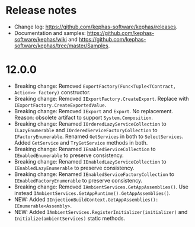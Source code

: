 ﻿# Release notes

* Change log: https://github.com/kephas-software/kephas/releases.
* Documentation and samples: https://github.com/kephas-software/kephas/wiki and https://github.com/kephas-software/kephas/tree/master/Samples.

# 12.0.0

* Breaking change: Removed ```ExportFactory(Func<Tuple<TContract, Action>> factory)``` constructor.
* Breaking change: Removed ```IExportFactory.CreateExport```. Replace with ```IExportFactory.CreateExportedValue```.
* Breaking change: Removed ```IExport``` and ```Export```. No replacement. Reason: obsolete artifact to support ``System.Composition``.
* Breaking change: Renamed ``IOrderedLazyServiceCollection`` to ``ILazyEnumerable`` and ``IOrderedServiceFactoryCollection`` to ``IFactoryEnumerable``. Renamed ``GetServices`` in both to ``SelectServices``. Added ``GetService`` and ``TryGetService`` methods in both.
* Breaking change: Renamed ``IEnabledServiceCollection`` to ``IEnabledEnumerable`` to preserve consistency.
* Breaking change: Renamed ``IEnabledLazyServiceCollection`` to ``IEnabledLazyEnumerable`` to preserve consistency.
* Breaking change: Renamed ``IEnabledServiceFactoryCollection`` to ``IEnabledFactoryEnumerable`` to preserve consistency.
* Breaking change: Removed ``IAmbientServices.GetAppAssemblies()``. Use instead ``IAmbientServices.GetAppRuntime().GetAppAssemblies()``.
* NEW: Added ``IInjectionBuildContext.GetAppAssemblies(): IEnumerable<Assembly>``.
* NEW: Added `IAmbientServices.RegisterInitializer(initializer)` and `Initialize(ambientServices)` static methods.
